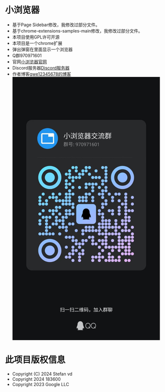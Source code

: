 # 小浏览器
- 基于Page Sidebar修改，我修改过部分文件。
- 基于chrome-extensions-samples-main修改，我修改过部分文件。
- 本项目使用GPL许可开源
- 本项目是一个chrome扩展
- 弹出弹窗在里面显示一个浏览器
- Q群970971601
- 官网[小浏览器官网](https://minibrowser7.wordpress.com/)
- Discord服务器[Discord服务器](https://discord.com/invite/Kq8U2dqHew)
- 作者博客[qwe12345678的博客](https://qwe12345678.pages.dev/)
![QQ群](qq.jpeg)
# 此项目版权信息
- Copyright (C) 2024 Stefan vd
- Copyright 2024 183600
- Copyright 2023 Google LLC
